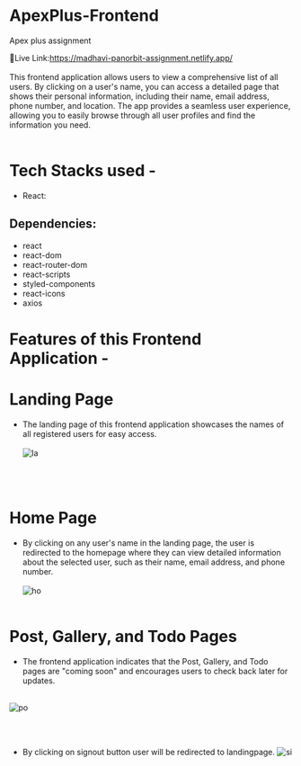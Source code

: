 # ApexPlus-Frontend
Apex plus assignment


🔗Live Link:https://madhavi-panorbit-assignment.netlify.app/ </br></br>
This frontend application allows users to view a comprehensive list of all users. By clicking on a user's name, you can access a detailed page that shows their personal information, including their name, email address, phone number, and location. The app provides a seamless user experience, allowing you to easily browse through all user profiles and find the information you need.
</br></br>

# Tech Stacks used -
- React:

## Dependencies:
- react
- react-dom
- react-router-dom
- react-scripts
- styled-components
- react-icons
- axios

# Features of this Frontend Application -
# Landing Page
- The landing page of this frontend application showcases the names of all registered users for easy access.</br></br>
![la](https://user-images.githubusercontent.com/107460617/229419023-55cd0aa8-fbd4-471a-aa01-c391aebb26e0.PNG)</br></br></br></br>


# Home Page
- By clicking on any user's name in the landing page, the user is redirected to the homepage where they can view detailed information about the selected user, such as their name, email address, and phone number.
</br></br>
![ho](https://user-images.githubusercontent.com/107460617/229419588-9264e8a5-1f5c-4082-b8e2-ac0d615cff8f.PNG)
</br></br>

# Post, Gallery, and Todo Pages
- The frontend application indicates that the Post, Gallery, and Todo pages are "coming soon" and encourages users to check back later for updates.</br></br>


 
![po](https://user-images.githubusercontent.com/107460617/229419798-a4858e2c-fd81-41e6-99cb-4628e5748bdd.PNG)

</br></br>

- By clicking on signout button user will be redirected to landingpage.
![si](https://user-images.githubusercontent.com/107460617/229419846-9b83e866-b044-46ee-bdfb-c817428ffa14.PNG)












